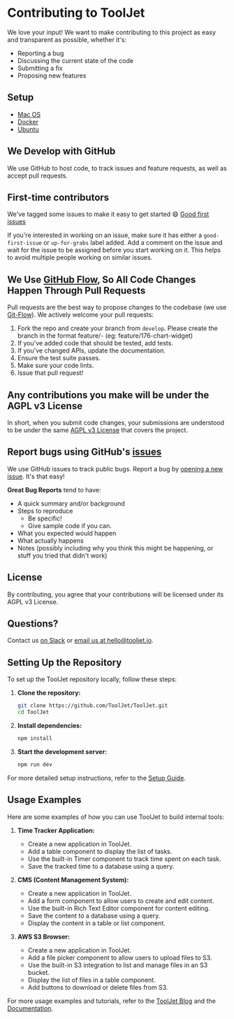 # Contributing to ToolJet
We love your input! We want to make contributing to this project as easy and transparent as possible, whether it's:

- Reporting a bug
- Discussing the current state of the code
- Submitting a fix
- Proposing new features

## Setup 

- [Mac OS](https://docs.tooljet.io/docs/contributing-guide/setup/macos)
- [Docker](https://docs.tooljet.io/docs/contributing-guide/setup/docker)
- [Ubuntu](https://docs.tooljet.io/docs/contributing-guide/setup/ubuntu)

## We Develop with GitHub
We use GitHub to host code, to track issues and feature requests, as well as accept pull requests.

## First-time contributors
We've tagged some issues to make it easy to get started :smile:
[Good first issues](https://github.com/ToolJet/ToolJet/issues?q=is%3Aissue+is%3Aopen+label%3A%22good+first+issue%22) 

If you're interested in working on an issue, make sure it has either a `good-first-issue` or `up-for-grabs` label added. Add a comment on the issue and wait for the issue to be assigned before you start working on it. This helps to avoid multiple people working on similar issues.

## We Use [GitHub Flow](https://docs.github.com/en/get-started/quickstart/github-flow), So All Code Changes Happen Through Pull Requests
Pull requests are the best way to propose changes to the codebase (we use [Git-Flow](https://nvie.com/posts/a-successful-git-branching-model/)). We actively welcome your pull requests:

1. Fork the repo and create your branch from `develop`. Please create the branch in the format feature/<issue-id>-<issue-name> (eg: feature/176-chart-widget)
2. If you've added code that should be tested, add tests.
3. If you've changed APIs, update the documentation.
4. Ensure the test suite passes.
5. Make sure your code lints.
6. Issue that pull request!

## Any contributions you make will be under the AGPL v3 License
In short, when you submit code changes, your submissions are understood to be under the same [AGPL v3 License](https://www.gnu.org/licenses/agpl-3.0.en.html) that covers the project.

## Report bugs using GitHub's [issues](https://github.com/ToolJet/ToolJet/issues)
We use GitHub issues to track public bugs. Report a bug by [opening a new issue](https://github.com/ToolJet/ToolJet/issues/new/choose). It's that easy!

**Great Bug Reports** tend to have:

- A quick summary and/or background
- Steps to reproduce
  - Be specific!
  - Give sample code if you can.
- What you expected would happen
- What actually happens
- Notes (possibly including why you think this might be happening, or stuff you tried that didn't work)

## License
By contributing, you agree that your contributions will be licensed under its AGPL v3 License.

## Questions? 
Contact us [on Slack](https://tooljet.com/slack) or [email us at hello@tooljet.io](mailto:hello@tooljet.io).

## Setting Up the Repository

To set up the ToolJet repository locally, follow these steps:

1. **Clone the repository:**
   ```bash
   git clone https://github.com/ToolJet/ToolJet.git
   cd ToolJet
   ```

2. **Install dependencies:**
   ```bash
   npm install
   ```

3. **Start the development server:**
   ```bash
   npm run dev
   ```

For more detailed setup instructions, refer to the [Setup Guide](https://docs.tooljet.com/docs/contributing-guide/setup).

## Usage Examples

Here are some examples of how you can use ToolJet to build internal tools:

1. **Time Tracker Application:**
   - Create a new application in ToolJet.
   - Add a table component to display the list of tasks.
   - Use the built-in Timer component to track time spent on each task.
   - Save the tracked time to a database using a query.

2. **CMS (Content Management System):**
   - Create a new application in ToolJet.
   - Add a form component to allow users to create and edit content.
   - Use the built-in Rich Text Editor component for content editing.
   - Save the content to a database using a query.
   - Display the content in a table or list component.

3. **AWS S3 Browser:**
   - Create a new application in ToolJet.
   - Add a file picker component to allow users to upload files to S3.
   - Use the built-in S3 integration to list and manage files in an S3 bucket.
   - Display the list of files in a table component.
   - Add buttons to download or delete files from S3.

For more usage examples and tutorials, refer to the [ToolJet Blog](https://blog.tooljet.com) and the [Documentation](https://docs.tooljet.com).
